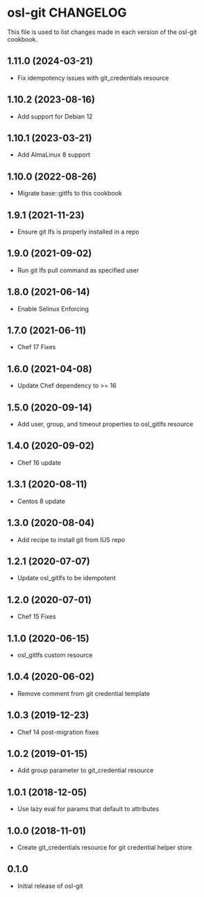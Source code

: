 osl-git CHANGELOG
=================
This file is used to list changes made in each version of the
osl-git cookbook.

1.11.0 (2024-03-21)
-------------------
- Fix idempotency issues with git_credentials resource

1.10.2 (2023-08-16)
-------------------
- Add support for Debian 12

1.10.1 (2023-03-21)
-------------------
- Add AlmaLinux 8 support

1.10.0 (2022-08-26)
-------------------
- Migrate base::gitlfs to this cookbook

1.9.1 (2021-11-23)
------------------
- Ensure git lfs is properly installed in a repo

1.9.0 (2021-09-02)
------------------
- Run git lfs pull command as specified user

1.8.0 (2021-06-14)
------------------
- Enable Selinux Enforcing

1.7.0 (2021-06-11)
------------------
- Chef 17 Fixes

1.6.0 (2021-04-08)
------------------
- Update Chef dependency to >= 16

1.5.0 (2020-09-14)
------------------
- Add user, group, and timeout properties to osl_gitlfs resource

1.4.0 (2020-09-02)
------------------
- Chef 16 update

1.3.1 (2020-08-11)
------------------
- Centos 8 update

1.3.0 (2020-08-04)
------------------
- Add recipe to install git from IUS repo

1.2.1 (2020-07-07)
------------------
- Update osl_gitlfs to be idempotent

1.2.0 (2020-07-01)
------------------
- Chef 15 Fixes

1.1.0 (2020-06-15)
------------------
- osl_gitlfs custom resource

1.0.4 (2020-06-02)
------------------
- Remove comment from git credential template

1.0.3 (2019-12-23)
------------------
- Chef 14 post-migration fixes

1.0.2 (2019-01-15)
------------------
- Add group parameter to git_credential resource

1.0.1 (2018-12-05)
------------------
- Use lazy eval for params that default to attributes

1.0.0 (2018-11-01)
------------------
- Create git_credentials resource for git credential helper store

0.1.0
-----
- Initial release of osl-git

